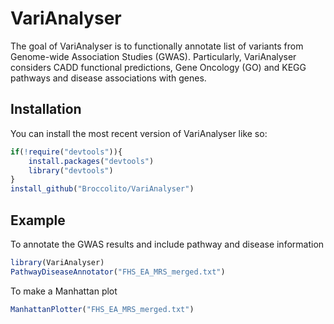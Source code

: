 
# VariAnalyser

<!-- badges: start -->

<!-- badges: end -->

The goal of VariAnalyser is to functionally annotate list of variants from 
Genome-wide Association Studies (GWAS). Particularly, VariAnalyser considers 
CADD functional predictions, Gene Oncology (GO) and KEGG pathways and disease 
associations with genes.

## Installation

You can install the most recent version of VariAnalyser like so:

``` r
if(!require("devtools")){
    install.packages("devtools")
    library("devtools")
}
install_github("Broccolito/VariAnalyser")
```

## Example

To annotate the GWAS results and include pathway and disease information

``` r
library(VariAnalyser)
PathwayDiseaseAnnotator("FHS_EA_MRS_merged.txt")
```

To make a Manhattan plot

```r
ManhattanPlotter("FHS_EA_MRS_merged.txt")
```

